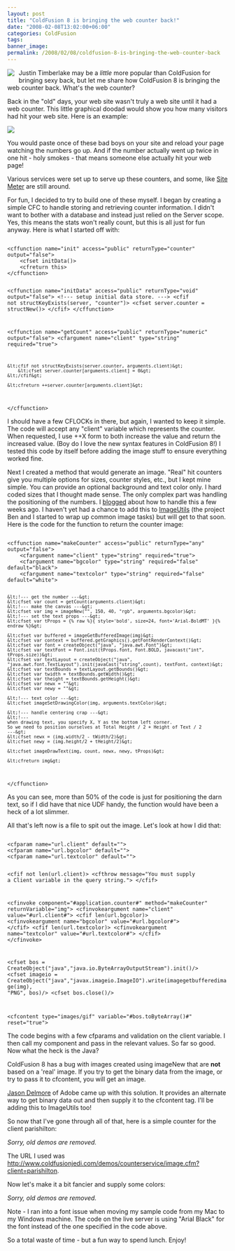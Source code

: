 ```yaml
---
layout: post
title: "ColdFusion 8 is bringing the web counter back!"
date: "2008-02-08T13:02:00+06:00"
categories: ColdFusion 
tags: 
banner_image: 
permalink: /2008/02/08/coldfusion-8-is-bringing-the-web-counter-back
---
```


<img src="https://static.raymondcamden.com/images/cfjedi/jt.jpg" align="left" style="margin-right: 10px;margin-bottom: 10px"> Justin Timberlake may be a <i>little</i> more popular than ColdFusion for bringing sexy back, but let me share how ColdFusion 8 is bringing the web counter back. What's the web counter?

Back in the "old" days, your web site wasn't truly a web site until it had a web counter. This little graphical doodad would show you how many visitors had hit your web site. Here is an example:

<img src="https://static.raymondcamden.com/images/cfjedi/Picture%2018.png">

You would paste once of these bad boys on your site and reload your page watching the numbers go up. And if the number actually went up twice in one hit - holy smokes - that means someone else actually hit your web page!

Various services were set up to serve up these counters, and some, like <a href="http://www.sitemeter.com/">Site Meter</a> are still around.

For fun, I decided to try to build one of these myself. I began by creating a simple CFC to handle storing and retrieving counter information. I didn't want to bother with a database and instead just relied on the Server scope. Yes, this means the stats won't really count, but this is all just for fun anyway. Here is what I started off with:

<code>
&lt;cffunction name="init" access="public" returnType="counter" output="false"&gt;
	&lt;cfset initData()&gt;
	&lt;cfreturn this&gt;
&lt;/cffunction&gt;

&lt;cffunction name="initData" access="public" returnType="void" output="false"&gt;
	&lt;!--- setup initial data store. ---&gt;
	&lt;cfif not structKeyExists(server, "counter")&gt;
		&lt;cfset server.counter = structNew()&gt;
	&lt;/cfif&gt;
&lt;/cffunction&gt;

&lt;cffunction name="getCount" access="public" returnType="numeric" output="false"&gt;
	&lt;cfargument name="client" type="string" required="true"&gt;
	
	&lt;cfif not structKeyExists(server.counter, arguments.client)&gt;
		&lt;cfset server.counter[arguments.client] = 0&gt;
	&lt;/cfif&gt;
	
	&lt;cfreturn ++server.counter[arguments.client]&gt;
&lt;/cffunction&gt;
</code>

I should have a few CFLOCKs in there, but again, I wanted to keep it simple. The code will accept any "client" variable which represents the counter. When requested, I use ++X form to both increase the value and return the increased value. (Boy do I love the new syntax features in ColdFusion 8!) I tested this code by itself before adding the image stuff to ensure everything worked fine.

Next I created a method that would generate an image. "Real" hit counters give you multiple options for sizes, counter styles, etc., but I kept mine simple. You can provide an optional background and text color only. I hard coded sizes that I thought made sense. The only complex part was handling the positioning of the numbers. I <a href="http://www.raymondcamden.com/index.cfm/2008/1/16/ColdFusion-8-Image-functions-and-text-size">blogged</a> about how to handle this a few weeks ago. I haven't yet had a chance to add this to <a href="http://imageutils.riaforge.org/">ImageUtils</a> (the project Ben and I started to wrap up common image tasks) but will get to that soon. Here is the code for the function to return the counter image:

<code>
&lt;cffunction name="makeCounter" access="public" returnType="any" output="false"&gt;
	&lt;cfargument name="client" type="string" required="true"&gt;
	&lt;cfargument name="bgcolor" type="string" required="false" default="black"&gt;
	&lt;cfargument name="textcolor" type="string" required="false" default="white"&gt;
	
	&lt;!--- get the number ---&gt;
	&lt;cfset var count = getCount(arguments.client)&gt;
	&lt;!--- make the canvas ---&gt;
	&lt;cfset var img = imageNew("", 150, 40, "rgb", arguments.bgcolor)&gt;
	&lt;!--- set the text props ---&gt;
	&lt;cfset var tProps = {% raw %}{ style='bold', size=24, font='Arial-BoldMT' }{% endraw %}&gt;
	
	&lt;cfset var buffered = imageGetBufferedImage(img)&gt;
	&lt;cfset var context = buffered.getGraphics().getFontRenderContext()&gt;
	&lt;cfset var font = createObject("java", "java.awt.Font")&gt;
	&lt;cfset var textFont = Font.init(tProps.font, Font.BOLD, javacast("int", tProps.size))&gt;
	&lt;cfset var textLayout = createObject("java", "java.awt.font.TextLayout").init(javaCast("string",count), textFont, context)&gt;
	&lt;cfset var textBounds = textLayout.getBounds()&gt;
	&lt;cfset var twidth = textBounds.getWidth()&gt;
	&lt;cfset var theight = textBounds.getHeight()&gt;
	&lt;cfset var newx = ""&gt;
	&lt;cfset var newy = ""&gt;
			
	&lt;!--- text color ---&gt;
	&lt;cfset imageSetDrawingColor(img, arguments.textColor)&gt;

	&lt;!--- handle centering crap ---&gt;	
	&lt;!---
	when drawing text, you specify X, Y as the bottom left corner.
	So we need to position ourselves at Total Height / 2 + Height of Text / 2
	---&gt;
	&lt;cfset newx = (img.width/2 - tWidth/2)&gt;
	&lt;cfset newy = (img.height/2 + tHeight/2)&gt;

	&lt;cfset imageDrawText(img, count, newx, newy, tProps)&gt;

	&lt;cfreturn img&gt;
&lt;/cffunction&gt;
</code>

As you can see, more than 50% of the code is just for positioning the darn text, so if I did have that nice UDF handy, the function would have been a heck of a lot slimmer. 

All that's left now is a file to spit out the image. Let's look at how I did that:

<code>
&lt;cfparam name="url.client" default=""&gt;
&lt;cfparam name="url.bgcolor" default=""&gt;
&lt;cfparam name="url.textcolor" default=""&gt;

&lt;cfif not len(url.client)&gt;
	&lt;cfthrow message="You must supply a Client variable in the query string."&gt;
&lt;/cfif&gt;

&lt;cfinvoke component="#application.counter#" method="makeCounter" returnVariable="img"&gt;
	&lt;cfinvokeargument name="client" value="#url.client#"&gt;
	&lt;cfif len(url.bgcolor)&gt;
		&lt;cfinvokeargument name="bgcolor" value="#url.bgcolor#"&gt;
	&lt;/cfif&gt;
	&lt;cfif len(url.textcolor)&gt;
		&lt;cfinvokeargument name="textcolor" value="#url.textcolor#"&gt;
	&lt;/cfif&gt;
&lt;/cfinvoke&gt;

&lt;cfset bos = CreateObject("java","java.io.ByteArrayOutputStream").init()/&gt;
&lt;cfset imageio = CreateObject("java","javax.imageio.ImageIO").write(imagegetbufferedimage(img), "PNG", bos)/&gt;
&lt;cfset bos.close()/&gt;

&lt;cfcontent type="images/gif" variable="#bos.toByteArray()#" reset="true"&gt;
</code>

The code begins with a few cfparams and validation on the client variable. I then call my component and pass in the relevant values. So far so good. Now what the heck is the Java?

ColdFusion 8 has a bug with images created using imageNew that are <b>not</b> based on a 'real' image. If you try to get the binary data from the image, or try to pass it to cfcontent, you will get an image.

<a href="http://www.cfinsider.com/">Jason Delmore</a> of Adobe came up with this solution. It provides an alternate way to get binary data out and then supply it to the cfcontent tag. I'll be adding this to ImageUtils too!

So now that I've gone through all of that, here is a simple counter for the client parishilton:

<!--
<img src="http://www.coldfusionjedi.com/demos/counterservice/image.cfm?client=parishilton">
-->
<i>Sorry, old demos are removed.</i>

The URL I used was http://www.coldfusionjedi.com/demos/counterservice/image.cfm?client=parishilton.

Now let's make it a bit fancier and supply some colors:
<!--
<img src="http://www.coldfusionjedi.com/demos/counterservice/image.cfm?client=parishilton&bgcolor=pink&textcolor=green">

That URL was http://www.coldfusionjedi.com/demos/counterservice/image.cfm?client=parishilton&bgcolor=pink&textcolor=green.
-->
<i>Sorry, old demos are removed.</i>

Note - I ran into a font issue when moving my sample code from my Mac to my Windows machine. The code on the live server is using "Arial Black" for the font instead of the one specified in the code above.

So a total waste of time - but a fun way to spend lunch. Enjoy!